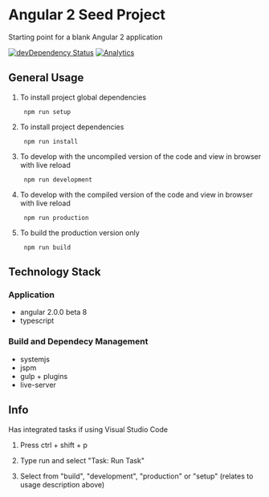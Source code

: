 # Angular 2 Seed Project
Starting point for a blank Angular 2 application

[![devDependency Status](https://david-dm.org/ChrisMurphy/ng2-seed/dev-status.svg)](https://david-dm.org/ChrisMurphy/ng2-seed#info=devDependencies)
[![Analytics](https://ga-beacon.appspot.com/UA-27347264-3/welcome-page)](https://github.com/igrigorik/ga-beacon)

## General Usage

1. To install project global dependencies

		npm run setup
    
2. To install project dependencies

		npm run install
		
3. To develop with the uncompiled version of the code and view in browser with live reload

		npm run development
		
4. To develop with the compiled version of the code and view in browser with live reload

		npm run production
		
5. To build the production version only

		npm run build

## Technology Stack

### Application
* angular 2.0.0 beta 8
* typescript

### Build and Dependecy Management
* systemjs
* jspm
* gulp + plugins
* live-server
		
## Info

Has integrated tasks if using Visual Studio Code

1. Press ctrl + shift + p

2. Type run and select "Task: Run Task"

3. Select from "build", "development", "production" or "setup" (relates to usage description above)